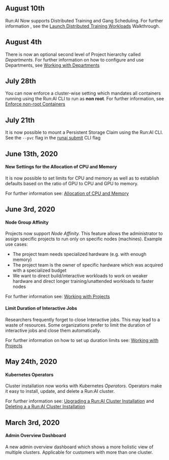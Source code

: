 ## August 10th

Run:AI Now supports Distributed Training and Gang Scheduling. For further information , see the [Launch Distributed Training Workloads](../Researcher/Walkthroughs/walkthrough-distributed-training.md) Walkthrough.

## August 4th

There is now an optional second level of Project hierarchy called _Departments_. For further information on how to configure and use Departments, see [Working with Departments](../Administrator/Admin-User-Interface-Setup/Working-with-Departments.md) 

## July 28th

You can now enforce a cluster-wise setting which mandates all containers running using the Run:AI CLI to run as __non root__. For further information, see [Enforce non-root Containers](../Administrator/Cluster-Setup/enforce-run-as-user.md)

## July 21th

It is now possible to mount a Persistent Storage Claim using the Run:AI CLI. See the ``--pvc`` flag in the [runai submit](../Researcher/cli-reference/runai-submit.md) CLI flag


## June 13th, 2020

#### New Settings for the Allocation of CPU and Memory

It is now possible to set limits for CPU and memory as well as to establish defaults based on the ratio of GPU to CPU and GPU to memory. 

For further information see: [Allocation of CPU and Memory](../Researcher/Scheduling/Allocation-of-CPU-and-Memory.md)

## June 3rd, 2020

#### Node Group Affinity

Projects now support _Node Affinity._ This feature allows the administrator to assign specific projects to run only on specific nodes (machines). Example use cases:

*   The project team needs specialized hardware (e.g. with enough memory)
*   The project team is the owner of specific hardware which was acquired with a specialized budget
*   We want to direct build/interactive workloads to work on weaker hardware and direct longer training/unattended workloads to faster nodes

For further information see: [Working with Projects](../Administrator/Admin-User-Interface-Setup/Working-with-Projects.md)

#### Limit Duration of Interactive Jobs

Researchers frequently forget to close Interactive jobs. This may lead to a waste of resources. Some organizations prefer to limit the duration of interactive jobs and close them automatically. 

For further information on how to set up duration limits see: [Working with Projects](../Administrator/Admin-User-Interface-Setup/Working-with-Projects.md)

## May 24th, 2020

#### Kubernetes Operators

Cluster installation now works with Kubernetes _Operators_. Operators make it easy to install, update, and delete a Run:AI cluster. 

For further information see: [Upgrading a Run:AI Cluster Installation](../Administrator/Cluster-Setup/Upgrading-Cluster-Install.md) and [Deleting a a Run:AI Cluster Installation](../Administrator/Cluster-Setup/Deleting-Cluster-Install.md)

## March 3rd, 2020

#### Admin Overview Dashboard

A new admin overview dashboard which shows a more holistic view of multiple clusters. Applicable for customers with more than one cluster.